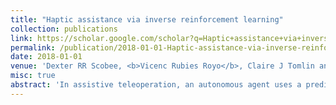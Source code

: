 ```yaml
---
title: "Haptic assistance via inverse reinforcement learning"
collection: publications
link: https://scholar.google.com/scholar?q=Haptic+assistance+via+inverse+reinforcement+learning
permalink: /publication/2018-01-01-Haptic-assistance-via-inverse-reinforcement-learning
date: 2018-01-01
venue: 'Dexter RR Scobee, <b>Vicenc Rubies Royo</b>, Claire J Tomlin and S Shankar Sastry. In the proceedings of IEEE International Conference on Systems, Man, and Cybernetics (SMC)'
misc: true
abstract: 'In assistive teleoperation, an autonomous agent uses a prediction about a human user''s intent to attempt to align the behavior of a controlled system with the human''s goal, even if the human''s own inputs are not perfectly aligned to that goal. Haptic Assistance achieves this effect by influencing the human through forces/torques applied to the human''s control interface. In this work, we describe our method for creating such haptic assistance via Inverse Reinforcement Learning applied to successful task demonstrations. We then use our assistance method to examine the role that haptic feedback plays in assistive teleoperation. Through our user study, we find that when the assistance incorrectly predicts a user''s intent, aiding the user via haptic feedback on their control interface, rather than directly modifying their input signal, is preferable and provides the user with a significantly greater sense of control over the system.'
---
```

<!-- Abstract: In assistive teleoperation, an autonomous agent uses a prediction about a human user's intent to attempt to align the behavior of a controlled system with the human's goal, even if the human's own inputs are not perfectly aligned to that goal. Haptic Assistance achieves this effect by influencing the human through forces/torques applied to the human's control interface. In this work, we describe our method for creating such haptic assistance via Inverse Reinforcement Learning applied to successful task demonstrations. We then use our assistance method to examine the role that haptic feedback plays in assistive teleoperation. Through our user study, we find that when the assistance incorrectly predicts a user's intent, aiding the user via haptic feedback on their control interface, rather than directly modifying their input signal, is preferable and provides the user with a significantly greater sense of control over the system. -->
<!-- Use [Google Scholar](https://scholar.google.com/scholar?q=A+Classification-based+Approach+for+Approximate+Reachability){:target="_blank"} for full citation
citation: '<b>Vicenç Rubies-Royo</b>, David Fridovich-Keil, Sylvia Herbert and Claire Tomlin, &quot;A Classification-based Approach for Approximate Reachability.&quot; In the proceedings of the International Conference on Robotics and Automation (ICRA), 2019.' -->